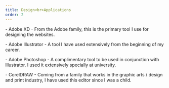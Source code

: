```yaml
---
title: Design<br>Applications
order: 2
---
```


<p>- <span class="font-light">Adobe XD - </span> From the Adobe family, this is the primary tool I use for designing the websites.</p>

<p>- <span class="font-light">Adobe Illustrator - </span> A tool I have used extensively from the beginning of my career<!--, though less in the recent past-->.</p>

<p>- <span class="font-light">Adobe Photoshop - </span> A complimentary tool to be used in conjunction with Illustrator. I used it extensively specially at university.

<p>- <span class="font-light">CorelDRAW - </span> Coming from a family that works in the graphic arts / design and print industry, I have used this editor since I was a child.</p>